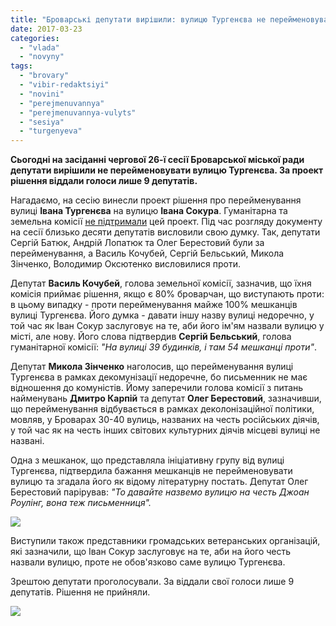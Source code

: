 ```yaml
---
title: "Броварські депутати вирішили: вулицю Тургенєва не перейменовувати"
date: 2017-03-23
categories: 
  - "vlada"
  - "novyny"
tags: 
  - "brovary"
  - "vibir-redaktsiyi"
  - "novini"
  - "perejmenuvannya"
  - "perejmenuvannya-vulyts"
  - "sesiya"
  - "turgenyeva"
---
```


**Сьогодні на засіданні чергової 26-ї сесії Броварської міської ради депутати вирішили не перейменовувати вулицю Тургенєва. За проект рішення віддали голоси лише 9 депутатів.**

Нагадаємо, на сесію винесли проект рішення про перейменування вулиці **Івана Тургенєва** на вулицю **Івана Сокура**. Гуманітарна та земельна комісії [не підтримали](https://mpz.brovary.org/zemelna-ta-gumanitarna-komisiyi-ne-pidtrymaly-perejmenuvannya-vul-turgenyeva-v-brovarah/) цей проект. Під час розгляду документу на сесії близько десяти депутатів висловили свою думку. Так, депутати Сергій Батюк, Андрій Лопатюк та Олег Берестовий були за перейменування, а Василь Кочубей, Сергій Бельський, Микола Зінченко, Володимир Оксютенко висловилися проти.

Депутат **Василь Кочубей**, голова земельної комісії, зазначив, що їхня комісія приймає рішення, якщо є 80% броварчан, що виступають проти: в цьому випадку - проти перейменування майже 100% мешканців вулиці Тургенєва. Його думка - давати іншу назву вулиці недоречно, у той час як Іван Сокур заслуговує на те, аби його ім'ям назвали вулицю у місті, але нову. Його слова підтвердив **Сергій Бельський**, голова гуманітарної комісії: _"На вулиці 39 будинків, і там 54 мешканці проти"_.

Депутат **Микола Зінченко** наголосив, що перейменування вулиці Тургенєва в рамках декомунізації недоречне, бо письменник не має відношення до комуністів. Йому заперечили голова комісії з питань найменувань **Дмитро Карпій** та депутат **Олег Берестовий**, зазначивши, що перейменування відбувається в рамках деколонізаційної політики, мовляв, у Броварах 30-40 вулиць, названих на честь російських діячів, у той час як на честь інших світових культурних діячів місцеві вулиці не названі.

Одна з мешканок, що представляла ініціативну групу від вулиці Тургенєва, підтвердила бажання мешканців не перейменовувати вулицю та згадала його як відому літературну постать. Депутат Олег Берестовий парірував: _"То давайте назвемо вулицю на честь Джоан Роулінг, вона теж письменниця"._

[![](https://mpz.brovary.org/wp-content/uploads/2017/03/P70323-124142-001.jpg)](https://mpz.brovary.org/wp-content/uploads/2017/03/P70323-124142-001.jpg)

Виступили також представники громадських ветеранських організацій, які зазначили, що Іван Сокур заслуговує на те, аби на його честь назвали вулицю, проте не обов'язково саме вулицю Тургенєва.

Зрештою депутати проголосували. За віддали свої голоси лише 9 депутатів. Рішення не прийняли.

[![](https://mpz.brovary.org/wp-content/uploads/2017/03/P70323-124956.jpg)](https://mpz.brovary.org/wp-content/uploads/2017/03/P70323-124956.jpg)
